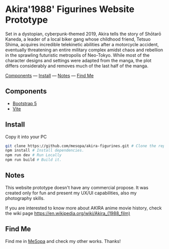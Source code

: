 # Akira'1988' Figurines Website Prototype

Set in a dystopian, cyberpunk-themed 2019, Akira tells the story of Shōtarō Kaneda, a leader of a local biker gang whose childhood friend, Tetsuo Shima, acquires incredible telekinetic abilities after a motorcycle accident, eventually threatening an entire military complex amidst chaos and rebellion in the sprawling futuristic metropolis of Neo-Tokyo. While most of the character designs and settings were adapted from the manga, the plot differs considerably and removes much of the last half of the manga.

<div>
  <a href="#components">Components</a>
  &mdash;
  <a href="#install">Install</a>
  &mdash;
  <a href="#notes">Notes</a>
  &mdash;
  <a href="#find-me">Find Me</a>
</div>

## Components

- [Bootstrap 5](http://getbootstrap.com/)
- [Vite](https://vite.dev/)

## Install

Copy it into your PC

```sh
git clone https://github.com/mesopa/akira-figurines.git # Clone the repository.
npm install # Install dependencies.
npm run dev # Run Locally
npm run build # Build it.
```

## Notes

This website prototype doesn't have any commercial propose. It was created only for fun and present my UX/UI capabilities, also my photography skills.

If you are interested to know more about AKIRA anime movie history, check the wiki page https://en.wikipedia.org/wiki/Akira_(1988_film)

## Find Me

Find me in [MeSopa](https://mesopa.com/) and check my other works.
Thanks!
